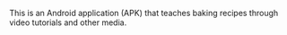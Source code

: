 This is an Android application (APK) that teaches baking recipes through video tutorials and other media.
